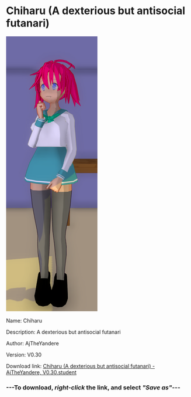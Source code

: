 # Chiharu (A dexterious but antisocial futanari)

<img src = "https://raw.githubusercontent.com/Arbiter1223/Daigaku-Gurashi-Custom-Students/master/Students/Files/Chiharu%20(A%20dexterious%20but%20antisocial%20futanari).png">

Name: Chiharu

Description: A dexterious but antisocial futanari

Author: AjTheYandere

Version: V0.30

Download link: <a href="https://raw.githubusercontent.com/Arbiter1223/Daigaku-Gurashi-Custom-Students/master/Students/Files/Chiharu%20(A%20dexterious%20but%20antisocial%20futanari)%20-%20AjTheYandere%2C%20V0.30.student">Chiharu (A dexterious but antisocial futanari) - AjTheYandere, V0.30.student</a>

### ---**To download, _right-click_ the link, and select _"Save as"_**---
